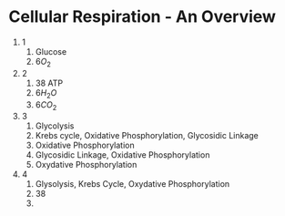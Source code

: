 # Cellular Respiration - An Overview
1. 1
	1. Glucose
	2. $6O_2$
2. 2
	1. 38 ATP
	2. $6H_2O$
	3. $6CO_2$
3. 3
	1. Glycolysis
	2. Krebs cycle, Oxidative Phosphorylation, Glycosidic Linkage
	3. Oxidative Phosphorylation
	4. Glycosidic Linkage, Oxidative Phosphorylation
	5. Oxydative Phosphorylation
4. 4
	1. Glysolysis, Krebs Cycle, Oxydative Phosphorylation
	2. 38
	3. 